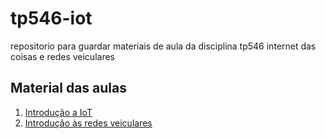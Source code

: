 # tp546-iot
repositorio para guardar materiais de aula da disciplina tp546 internet das coisas e redes veiculares
## Material das aulas
1. [Introdução a IoT](https://github.com/sam02/t546-iot/blob/main/material%20de%20aula/aula_1iot.pdf)
2. [Introdução às redes veiculares](https://github.com/sam02/t546-iot/blob/main/material%20de%20aula/aula_2iot.pdf)
